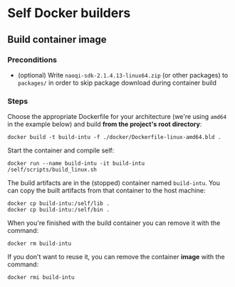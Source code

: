 # Self Docker builders

## Build container image

### Preconditions

 * (optional) Write `naoqi-sdk-2.1.4.13-linux64.zip` (or other packages) to `packages/` in order to skip package download during container build

### Steps

Choose the appropriate Dockerfile for your architecture (we're using `amd64` in the example below) and build **from the project's root directory**:

    docker build -t build-intu -f ./docker/Dockerfile-linux-amd64.bld .

Start the container and compile self:

    docker run --name build-intu -it build-intu /self/scripts/build_linux.sh

The build artifacts are in the (stopped) container named `build-intu`. You can copy the built artifacts from that container to the host machine:

    docker cp build-intu:/self/lib .
    docker cp build-intu:/self/bin .

When you're finished with the build container you can remove it with the command:

    docker rm build-intu

If you don't want to reuse it, you can remove the container __image__ with the command:

    docker rmi build-intu
